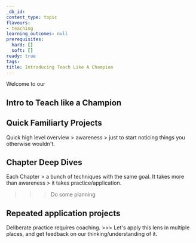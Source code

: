 ```yaml
---
_db_id: 
content_type: topic
flavours:
- teaching
learning_outcomes: null
prerequisites:
  hard: []
  soft: []
ready: true
tags: 
title: Introducing Teach Like A Champion
---
```


Welcome to our 

## Intro to Teach like a Champion


## Quick Familiarty Projects
Quick high level overview > awareness > just to start noticing things you otherwise wouldn't. 

## Chapter Deep Dives
Each Chapter > a bunch of techniques with the same goal. 
It takes more than awareness > it takes practice/application. 
>>> Do some planning

## Repeated application projects
Deliberate practice requires coaching. >>> Let's apply this lens in multiple places, and get feedback on our thinking/understanding of it. 